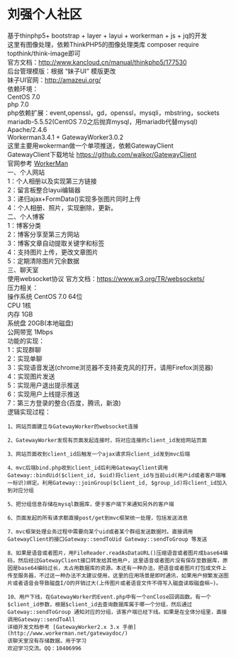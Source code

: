 刘强个人社区
===============
基于thinphp5+ bootstrap + layer + layui + workerman   +  js + jq的开发
<br>
这里有图像处理，依赖ThinkPHP5的图像处理类库 composer require topthink/think-image即可
<br>
官方文档：http://www.kancloud.cn/manual/thinkphp5/177530
<br>
后台管理模版：根据 “妹子UI” 模版更改
<br>
妹子UI官网：http://amazeui.org/
<br>
依赖环境： 
<br>
CentOS 7.0
<br>
php 7.0
<br>
php依赖扩展：event,openssl，gd，openssl，mysqli，mbstring，sockets
<br>
mariadb-5.5.52(CentOS 7.0之后抛弃mysql，用mariadb代替mysql)
<br>
Apache/2.4.6
<br>
Workerman3.4.1 + GatewayWorker3.0.2 
<br>
这里主要用wokerman做一个单项推送，依赖GatewayClient
<br>
GatewayClient下载地址 https://github.com/walkor/GatewayClient 
<br>
官网参考 [WorkerMan](http://www.workerman.net/)
<br>
一、个人网站
<br>
	1：个人相册以及实现第三方链接
	<br>
	2：留言板整合layui编辑器
	<br>
	3：递归ajax+FormData()实现多张图片同时上传
	<br>
	4：个人相册、照片，实现删除，更新。
	<br>
二、个人博客
<br>
	1：博客分类
	<br>
	2：博客分享至第三方网站
	<br>
	3：博客文章自动提取关键字和标签
	<br>
	4：支持图片上传，更改文章图片
	<br>
	5：定期清除图片冗余数据
	<br>
三、聊天室
<br>
	使用websocket协议 官方文档：https://www.w3.org/TR/websockets/
	<br>
	压力相关：
	<br>
		操作系统	CentOS 7.0 64位
		<br>
		CPU	1核
		<br>
		内存	1GB
		<br>
		系统盘	20GB(本地磁盘)
		<br>
		公网带宽	1Mbps
		<br>
	功能的实现：
	<br>
	1：实现群聊
	<br>
	2：实现单聊
	<br>
	3：实现语音发送(chrome浏览器不支持麦克风的打开，请用Firefox浏览器)
	<br>
	4：实现图片发送
	<br>
	5：实现用户退出提示推送
	<br>
	6：实现用户上线提示推送
	<br>
	7：第三方登录的整合(百度，腾讯，新浪)
	<br>
	逻辑实现过程：
	<br>

	1、网站页面建立与GatewayWorker的websocket连接

	2、GatewayWorker发现有页面发起连接时，将对应连接的client_id发给网站页面

	3、网站页面收到client_id后触发一个ajax请求将client_id发到mvc后端

	4、mvc后端bind.php收到client_id后利用GatewayClient调用Gateway::bindUid($client_id, $uid)将client_id与当前uid(用户id或者客户端唯一标识)绑定。利用Gateway::joinGroup($client_id, $group_id)将client_id加入到对应分组

	5、把分组信息存储在mysql数据库，便于客户端下来通知另外的客户端

	6、页面发起的所有请求都直接post/get到mvc框架统一处理，包括发送消息

	7、mvc框架处理业务过程中需要向某个uid或者某个群组发送数据时。直接调用GatewayClient的接口Gateway::sendToUid Gateway::sendToGroup 等发送
	
	8、如果是语音或者图片，用FileReader.readAsDataURL()压缩语音或者图片成base64编码，然后经过GatewayClient接口转发给其他用户，这里语音或者图片没有保存至数据库，原因是base64编码过长，太占用数据库的资源。本还有一种办法，把语音或者图片打包成文件上传至服务器，不过这一种办法不太建议使用，这里的应用场景是即时通讯，如果用户频繁发送图片或者语音会导致磁盘I/O的开销过大(上传图片或者语音文件不得写入磁盘读取磁盘嘛~)。

	10、用户下线，在GatewayWorker的Event.php中有一个onClose回调函数。有一个$client_id参数，根据$client_id去查询数据库属于哪一个分组，然后通过Gateway::sendToGroup 通知对应的分组，该客户端已经下线。如果是在全体分组里，直接调用Gateway::sendToAll
	详细开发文档参考 [GatewayWorker2.x 3.x 手册](http://www.workerman.net/gatewaydoc/)
	该聊天室没有存储数据。用于学习
    欢迎学习交流。QQ：10406996
